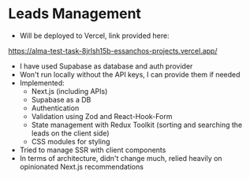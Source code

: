 # Leads Management

- Will be deployed to Vercel, link provided here:

https://alma-test-task-8jrlsh15b-essanchos-projects.vercel.app/

- I have used Supabase as database and auth provider
- Won't run locally without the API keys, I can provide them if needed
- Implemented:
  - Next.js (including APIs)
  - Supabase as a DB
  - Authentication
  - Validation using Zod and React-Hook-Form
  - State management with Redux Toolkit (sorting and searching the leads on the client side)
  - CSS modules for styling
- Tried to manage SSR with client components
- In terms of architecture, didn't change much, relied heavily on opinionated Next.js recommendations

